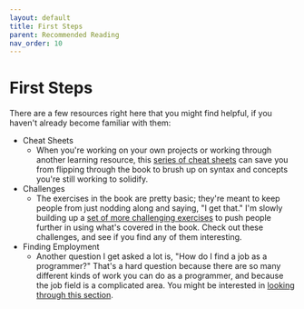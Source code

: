 ```yaml
---
layout: default
title: First Steps
parent: Recommended Reading
nav_order: 10
---
```


# First Steps

There are a few resources right here that you might find helpful, if you haven't already become familiar with them:
    
- Cheat Sheets
  - When you're working on your own projects or working through another learning resource, this [series of cheat sheets](../cheat_sheets/index.md) can save you from flipping through the book to brush up on syntax and concepts you're still working to solidify.
- Challenges
  - The exercises in the book are pretty basic; they're meant to keep people from just nodding along and saying, "I get that." I'm slowly building up a [set of more challenging exercises](/challenges/index.md) to push people further in using what's covered in the book. Check out these challenges, and see if you find any of them interesting.
- Finding Employment
  - Another question I get asked a lot is, "How do I find a job as a programmer?" That's a hard question because there are so many different kinds of work you can do as a programmer, and because the job field is a complicated area. You might be interested in [looking through this section](../finding_employment.md).